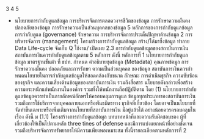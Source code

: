 3
4
5
- นโยบายการกำกับดูแลข้อมูล
การบริหารจัดการตลอดวงจรชีวิตของข้อมูล
การรักษาความมั่นคงปลอดภัยของข้อมูล
การรักษาความเป็นส่วนบุคคลของข้อมูล
5 หลักการของการกำกับดูแลข้อมูล
การกำกับดูแล (governance)
รักษาความ
การบริหารจัดการประเด็นปัญหาด้านข้อมูล
2
การบริหารจัดการ (management)
โครงสร้างการก้ากับดูแลข้อมูล
สร้าง/ได้มาซึ่งข้อมูล
ทําลาย
Data Life-cycle
จัดเก็บ
Q ใช้งาน/
เปิดเผย
2.3 การกํากับดูแลข้อมูลของสถาบันการเงิน
สถาบันการเงินควรกํากับดูแลข้อมูลตาม 5 หลักการ ดังนี้
หลักการที่ 1 นโยบายการกำกับดูแลข้อมูล
มาตรฐานขั้นต่า
ที่ ธปท. กําหนด
คำอธิบายชุดข้อมูล
(Metadata)
คุณภาพข้อมูล
การรักษาความมั่นคง
ปลอดภัยและการรักษา
ความเป็นส่วนบุคคล
ของข้อมูล
สถาบันการเงินควรกําหนดนโยบายในการกำกับดูแลข้อมูลให้สอดคล้องกับขนาด ลักษณะ
การดำเนินธุรกิจ ความซับซ้อนของธุรกิจ และความเสี่ยงด้านข้อมูลของสถาบันการเงิน รวมถึงสื่อสาร
นโยบายดังกล่าวเพื่อสร้างความตระหนักแก่พนักงานในองค์กร รวมทั้งให้พนักงานถือปฏิบัติตาม โดย
(1) นโยบายการกํากับดูแลข้อมูลควรทําเป็นลายลักษณ์อักษรให้ครอบคลุมการดูแล
ข้อมูลทุกประเภทของสถาบันการเงิน รวมถึงการใช้บริการจากบุคคลภายนอกหรือพันธมิตรทาง
ธุรกิจที่เกี่ยวข้อง โดยอาจเป็นนโยบายที่จัดทำขึ้นเฉพาะหรือเพิ่มเติมจากนโยบายที่สถาบันการเงิน
มีอยู่แล้วได้ อย่างน้อยควรครอบคลุมในเรื่อง ดังนี้
ม
(1.1) โครงสร้างการกำกับดูแลข้อมูล บทบาทหน้าที่และความรับผิดชอบของ
ผู้ที่เกี่ยวข้องให้เป็นไปตามหลัก three tines of defense และมีการแบ่งแยกหน้าที่อย่างชัดเจน
รวมถึงบริหารจัดการทรัพยากรให้มีความเพียงพอเหมาะสม ทั้งนี้รายละเอียดตามหลักการที่ 2
